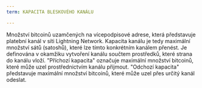 ```yaml
---
term: KAPACITA BLESKOVÉHO KANÁLU

---
```

Množství bitcoinů uzamčených na vícepodpisové adrese, která představuje platební kanál v síti Lightning Network. Kapacita kanálu je tedy maximální množství sátů (satoshů), které lze tímto konkrétním kanálem přenést. Je definována v okamžiku vytvoření kanálu součtem prostředků, které strana do kanálu vloží. "Příchozí kapacita" označuje maximální množství bitcoinů, které může uzel prostřednictvím kanálu přijmout. "Odchozí kapacita" představuje maximální množství bitcoinů, které může uzel přes určitý kanál odeslat.